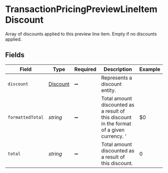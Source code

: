# TransactionPricingPreviewLineItemDiscount

Array of discounts applied to this preview line item. Empty if no discounts applied.


## Fields

| Field                                                                                     | Type                                                                                      | Required                                                                                  | Description                                                                               | Example                                                                                   |
| ----------------------------------------------------------------------------------------- | ----------------------------------------------------------------------------------------- | ----------------------------------------------------------------------------------------- | ----------------------------------------------------------------------------------------- | ----------------------------------------------------------------------------------------- |
| `discount`                                                                                | [Discount](../../models/shared/discount.md)                                               | :heavy_minus_sign:                                                                        | Represents a discount entity.                                                             |                                                                                           |
| `formattedTotal`                                                                          | *string*                                                                                  | :heavy_minus_sign:                                                                        | Total amount discounted as a result of this discount in the format of a given currency. ' | $0                                                                                        |
| `total`                                                                                   | *string*                                                                                  | :heavy_minus_sign:                                                                        | Total amount discounted as a result of this discount.                                     | 0                                                                                         |